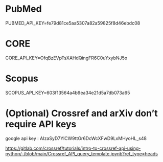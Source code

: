 # PubMed
PUBMED_API_KEY=fe79d81ce5aa5307a82a59825f8d46ebdc08

# CORE
CORE_API_KEY=OfqBzEVpTsXAHdQingFR6C0uYxybNJ5o

# Scopus
SCOPUS_API_KEY=603f13564a4b9ea34e21d5a7db073a65

# (Optional) Crossref and arXiv don’t require API keys



google api key : AIzaSyD7YlCW9ttGr6DcWcXFwD9LxMHyoHL_s48

https://gitlab.com/crossref/tutorials/intro-to-crossref-api-using-python/-/blob/main/Crossref_API_query_template.ipynb?ref_type=heads
